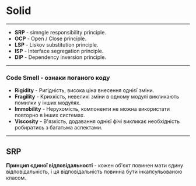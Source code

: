 # Solid
---
* **SRP** - simngle responsibility principle.
* **OCP** - Open / Close principle.
* **LSP** - Liskov substitution principle.
* **ISP** - Interface segregation principle.
* **DIP** - Dependency inversion principle.

---
### Code Smell - ознаки поганого коду

* **Rigidity** - Ригідність, висока ціна внесення однієї зміни.
* **Fragility** - Крихкість, невеликі зміни в одному модулі викликають помилки у інших модулях.
* **Immobility** - Нерухомість, компоненти не можна використати повторно в інших системах.
* **Viscosity** - В'язкість, додавання однієї фічі викликає необхідність робиратись з багатьма аспектами.

---
## SRP
**Принцип єдиної відповідальності** - кожен об'єкт повинен мати єдину відповідальність, і ця відповідальність повинна бути інкапсульованою класом.
